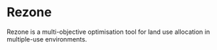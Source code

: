 # Rezone
Rezone is a multi-objective optimisation tool for land use allocation in multiple-use environments.   
